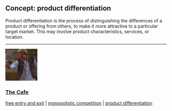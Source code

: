 ## Concept: product differentiation

Product differentiation is the process of distinguishing the differences of a product or offering from others, to make it more attractive to a particular target market. This may involve product characteristics, services, or location.

<hr>
<div class="clip-listing">
<img src="media/icons/cafe_clip2.jpg" alt="The Cafe icon">

### [The Cafe](../clip/21/)

[free entry and exit](/concept/free-entry-and-exit/) | [monopolistic competition](/concept/monopolistic-competition/) | [product differentiation](/concept/product-differentiation/)
</div>

